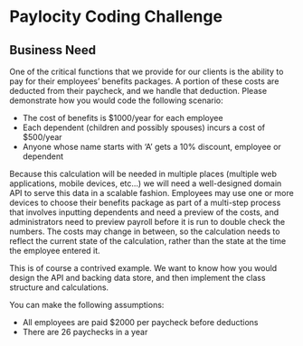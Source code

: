 # Paylocity Coding Challenge

## Business Need
One of the critical functions that we provide for our clients is the ability to pay for their employees’
benefits packages. A portion of these costs are deducted from their paycheck, and we handle that
deduction. Please demonstrate how you would code the following scenario:

* The cost of benefits is $1000/year for each employee
* Each dependent (children and possibly spouses) incurs a cost of $500/year
* Anyone whose name starts with ‘A’ gets a 10% discount, employee or dependent

Because this calculation will be needed in multiple places (multiple web applications, mobile devices,
etc...) we will need a well-designed domain API to serve this data in a scalable fashion. Employees may
use one or more devices to choose their benefits package as part of a multi-step process that involves
inputting dependents and need a preview of the costs, and administrators need to preview payroll
before it is run to double check the numbers. The costs may change in between, so the calculation
needs to reflect the current state of the calculation, rather than the state at the time the employee
entered it.

This is of course a contrived example. We want to know how you would design the API and backing data
store, and then implement the class structure and calculations.

You can make the following assumptions:
* All employees are paid $2000 per paycheck before deductions
* There are 26 paychecks in a year
